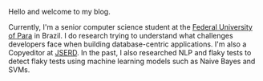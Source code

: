 Hello and welcome to my blog. 

Currently, I'm a senior computer science student at the [Federal University of Para](http://www.ufpa.br) in Brazil. I do research trying to understand what challenges developers face when building database-centric applications. I'm also a Copyeditor at [JSERD](https://http://jserd.sbc.org.br/). In the past, I also researched NLP and flaky tests to detect flaky tests using machine learning models such as Naive Bayes and SVMs. 
